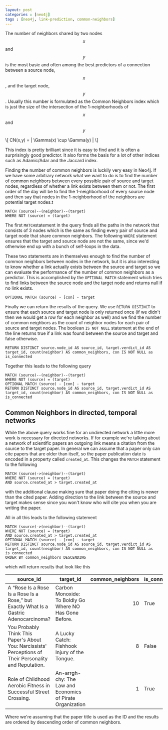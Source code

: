 ```yaml
---
layout: post
categories : [neo4j]
tags : [neo4j, link-prediction, common-neighbors]
---
```


The number of neighbors shared by two nodes $$x$$ and $$y$$ is the most basic and often among the best predictors of a connection between a source node, $$x$$, and the target node, $$y$$.
Usually this number is formulated as the Common Neighbors index which is just the size of the intersection of the 1-neighborhoods of $$x$$ and $$y$$

\\[
CN(x,y) = | \Gamma(x) \cup \Gamma(y) |
\\]

This index is pretty brilliant since it is easy to find and it is often a surprisingly good predictor. It also forms the basis for a lot of other indices such as Adamic/Adar and the Jaccard index.

Finding the number of common neighbors is luckily very easy in Neo4j. If we have some arbitrary network what we want to do is to find the number of common neighbors between every possible pair of source and target nodes, regardless of whether a link exists between them or not. The first order of the day will be to find the 1-neighborhood of every source node and then say that nodes in the 1-neighborhood of the neighbors are potential target nodes.t

```
MATCH (source)--(neighbor)--(target)
WHERE NOT (source) = (target)
```

The first `MATCH`statement in the query finds all the paths in the network that consists of 3 nodes which is the same as finding every pair of source and target node that share common neighbors. The following `WHERE` statement ensures that the target and source node are not the same, since we'd otherwise end up with a bunch of self-loops in the data.


These two statements are in themselves enough to find the number of common neighbors between nodes in the network, but it is also interesting to know whether a link actually exists between the source and target so we can evaluate the performance of the number of common neighbors as a predictor. This is accomplished by the `OPTIONAL MATCH` statement which tries to find links between the source node and the target node and returns null if no link exists.

```
OPTIONAL MATCH (source) - [con] - target
```

Finally we can return the results of the query. We use `RETURN DISTINCT` to ensure that each source and target node is only returned once (if we didn't then we would get a row for each neighbor as well) and we find the number of common neighbors as the count of neighbor nodes for each pair of source and target nodes. The boolean `IS NOT NULL` statement at the end of the line returns true if a link was found between the source and target and false otherwise.

```
RETURN DISTINCT source.node_id AS source_id, target.verdict_id AS target_id, count(neighbor) AS common_neighbors, con IS NOT NULL as is_connected
```

Together this leads to the following query

```
MATCH (source)--(neighbor)--(target)
WHERE NOT (source) = (target)
OPTIONAL MATCH (source) - [con] - target
RETURN DISTINCT source.node_id AS source_id, target.verdict_id AS target_id, count(neighbor) AS common_neighbors, con IS NOT NULL as is_connected
```

## Common Neighbors in directed, temporal networks

While the above query works fine for an undirected network a little more work is necessary for directed networks. If for example we're talking about a network of scientific papers an outgoing link means a citation from the source to the target paper. In general we can assume that a paper only can cite papers that are older than itself, so the paper publication date is encoded in a property called `created_at`.
This changes the `MATCH` statement to the following

```
MATCH (source)->(neighbor)--(target)
WHERE NOT (source) = (target)
AND source.created_at > target.created_at
```

with the additional clause making sure that paper doing the citing is newer than the cited paper. Adding direction to the link between the source and target makes sense since you won't know who will cite you when you are writing the paper.

All in all this leads to the following statement

```
MATCH (source)->(neighbor)--(target)
WHERE NOT (source) = (target)
AND source.created_at > target.created_at
OPTIONAL MATCH (source) - [con] - target
RETURN DISTINCT source.node_id AS source_id, target.verdict_id AS target_id, count(neighbor) AS common_neighbors, con IS NOT NULL as is_connected
ORDER BY common_neighbors DESCENDING
```

which will return results that look like this

|source_id|target_id|common_neighbors|is_connected|
|---------|---------|---------------:|------------|
|A “Rose Is a Rose Is a Rose Is a Rose,” but Exactly What Is a Gastric Adenocarcinoma? | Carbon Monoxide: To Boldly Go Where NO Has Gone Before. | 10 | True|
|You Probably Think This Paper's About You: Narcissists' Perceptions of Their Personality and Reputation. | A Lucky Catch: Fishhook Injury of the Tongue. | 8 | False|
|Role of Childhood Aerobic Fitness in Successful Street Crossing. | An-arrgh-chy: The Law and Economics of Pirate Organization | 1 | True|

Where we're assuming that the paper title is used as the ID and the results are ordered by descending order of common neighbors.
